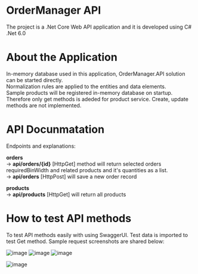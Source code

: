 # OrderManager API
The project is a .Net Core Web API application and it is developed using C# .Net 6.0

# About the Application
In-memory database used in this application, OrderManager.API solution can be started directly.\
Normalization rules are applied to the entities and data elements. \
Sample products will be registered in-memory database on startup. Therefore only get methods is adeded for product service. Create, update methods are not implemented.

# API Docunmatation
Endpoints and explanations:

**orders**\
-> **api/orders/{id}**  [HttpGet] method will return selected orders requiredBinWidth and related products and it's quantities as a list.\
-> **api/orders**   [HttpPost] will save a new order record

**products**\
-> **api/products** [HttpGet] will return all products

# How to test API methods
To test API methods easily with using SwaggerUI. Test data is imported to test Get method. Sample request screenshots are shared below:

![image](https://user-images.githubusercontent.com/9204813/153308792-a2d62b5b-2eb8-4af7-8e7a-0ab3e7335efa.png)
![image](https://user-images.githubusercontent.com/9204813/153308891-08f7b6a6-8117-4e86-90fa-fdf01026a362.png)
![image](https://user-images.githubusercontent.com/9204813/153308911-1bc07baa-11d8-4eb6-b81d-857cfe5b5997.png)

![image](https://user-images.githubusercontent.com/9204813/153369568-37f263d9-7637-4f9c-9ecf-10142588c319.png)



